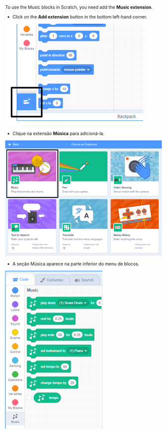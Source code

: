 To use the Music blocks in Scratch, you need add the **Music extension**.

+ Click on the **Add extension** button in the bottom left-hand corner.

![add extension button highlighted](images/add-extension-annotated.png)

+ Clique na extensão **Música** para adicioná-la.

![extensão de música destacada](images/click-music-annotated.png)

+ A seção Música aparece na parte inferior do menu de blocos.

![blocos de extensão de música](images/music-extension-blocks.png)